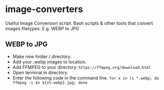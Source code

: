 # image-converters
Useful Image Conversion script. Bash scripts & other tools that convert images filetypes. E.g. WEBP to JPG

## WEBP to JPG
- Make new folder / directory.
- Add your .webp images to location.
- Add FFMPEG to your directory. ```https://ffmpeg.org/download.html```
- Open terminal in directory.
- Enter the following code in the command line. ```for x in ls *.webp; do  ffmpeg -i $x ${x%.webp}.jpg; done```

